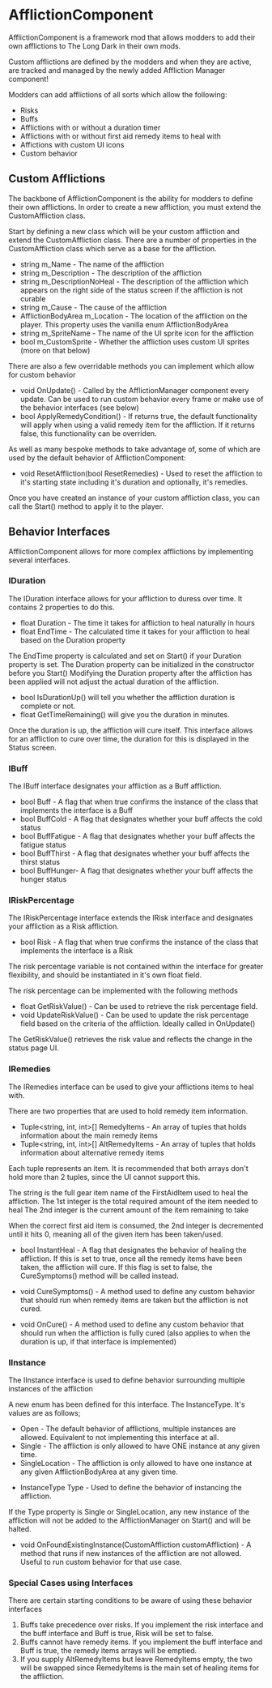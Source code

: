 # AfflictionComponent

AfflictionComponent is a framework mod that allows modders to add their own afflictions to The Long Dark in their own mods. 

Custom afflictions are defined by the modders and when they are active, are tracked and managed by the newly added Affliction Manager component!

Modders can add afflictions of all sorts which allow the following:

* Risks
* Buffs
* Afflictions with or without a duration timer
* Afflictions with or without first aid remedy items to heal with
* Affictions with custom UI icons
* Custom behavior

## Custom Afflictions

The backbone of AfflictionComponent is the ability for modders to define their own afflictions. In order to create a new affliction, you must extend the CustomAffliction class.

Start by defining a new class which will be your custom affliction and extend the CustomAffliction class. 
There are a number of properties in the CustomAffliction class which serve as a base for the affliction.

* string m_Name - The name of the affliction
* string m_Description - The description of the affliction
* string m_DescriptionNoHeal - The description of the affliction which appears on the right side of the status screen if the affliction is not curable
* string m_Cause - The cause of the affliction
* AfflictionBodyArea m_Location - The location of the affliction on the player. This property uses the vanilla enum AfflictionBodyArea
* string m_SpriteName - The name of the UI sprite icon for the affliction
* bool m_CustomSprite - Whether the affliction uses custom UI sprites (more on that below)

There are also a few overridable methods you can implement which allow for custom behavior

* void OnUpdate() - Called by the AfflictionManager component every update. Can be used to run custom behavior every frame or make use of the behavior interfaces (see below)
* bool ApplyRemedyCondition() - If returns true, the default functionality will apply when using a valid remedy item for the affliction. If it returns false, this functionality can be overriden.

As well as many bespoke methods to take advantage of, some of which are used by the default behavior of AfflictionComponent:

* void ResetAffliction(bool ResetRemedies) - Used to reset the affliction to it's starting state including it's duration and optionally, it's remedies. 
  
Once you have created an instance of your custom affliction class, you can call the Start() method to apply it to the player.

## Behavior Interfaces

AfflictionComponent allows for more complex afflictions by implementing several interfaces.

### IDuration

The IDuration interface allows for your affliction to duress over time. It contains 2 properties to do this.

* float Duration - The time it takes for affliction to heal naturally in hours
* float EndTime - The calculated time it takes for your affliction to heal based on the Duration property

The EndTime property is calculated and set on Start() if your Duration property is set. The Duration property can be initialized in the constructor before you Start()
Modifying the Duration property after the affliction has been applied will not adjust the actual duration of the affliction.

* bool IsDurationUp() will tell you whether the affliction duration is complete or not.
* float GetTimeRemaining() will give you the duration in minutes.

Once the duration is up, the affliction will cure itself.
This interface allows for an affliction to cure over time, the duration for this is displayed in the Status screen.

### IBuff

The IBuff interface designates your affliction as a Buff affliction.

* bool Buff - A flag that when true confirms the instance of the class that implements the interface is a Buff
* bool BuffCold - A flag that designates whether your buff affects the cold status
* bool BuffFatigue - A flag that designates whether your buff affects the fatigue status
* bool BuffThirst - A flag that designates whether your buff affects the thirst status
* bool BuffHunger- A flag that designates whether your buff affects the hunger status

### IRiskPercentage

The IRiskPercentage interface extends the IRisk interface and designates your affliction as a Risk affliction.

* bool Risk -  A flag that when true confirms the instance of the class that implements the interface is a Risk

The risk percentage variable is not contained within the interface for greater flexibility, and should be instantiated in it's own float field.

The risk percentage can be implemented with the following methods

* float GetRiskValue() - Can be used to retrieve the risk percentage field.
* void UpdateRiskValue() - Can be used to update the risk percentage field based on the criteria of the affliction. Ideally called in OnUpdate()

The GetRiskValue() retrieves the risk value and reflects the change in the status page UI.

### IRemedies

The IRemedies interface can be used to give your afflictions items to heal with.

There are two properties that are used to hold remedy item information.

* Tuple<string, int, int>[] RemedyItems - An array of tuples that holds information about the main remedy items
* Tuple<string, int, int>[] AltRemedyItems - An array of tuples that holds information about alternative remedy items

Each tuple represents an item. It is recommended that both arrays don't hold more than 2 tuples, since the UI cannot support this.

The string is the full gear item name of the FirstAidItem used to heal the affliction.
The 1st integer is the total required amount of the item needed to heal
The 2nd integer is the current amount of the item remaining to take

When the correct first aid item is consumed, the 2nd integer is decremented until it hits 0, meaning all of the given item has been taken/used.

* bool InstantHeal - A flag that designates the behavior of healing the affliction. If this is set to true, once all the remedy items have been taken, the affliction will cure.
If this flag is set to false, the CureSymptoms() method will be called instead.

* void CureSymptoms() - A method used to define any custom behavior that should run when remedy items are taken but the affliction is not cured.
* void OnCure() - A method used to define any custom behavior that should run when the affliction is fully cured (also applies to when the duration is up, if that interface is implemented)

### IInstance

The IInstance interface is used to define behavior surrounding multiple instances of the affliction

A new enum has been defined for this interface. The InstanceType. It's values are as follows;

- Open - The default behavior of afflictions, multiple instances are allowed. Equivalent to not implementing this interface at all.
- Single - The affliction is only allowed to have ONE instance at any given time.
- SingleLocation - The affliction is only allowed to have one instance at any given AfflictionBodyArea at any given time.

* InstanceType Type - Used to define the behavior of instancing the affliction.

If the Type property is Single or SingleLocation, any new instance of the affliction will not be added to the AfflictionManager on Start() and will be halted.

* void OnFoundExistingInstance(CustomAffliction customAffliction) - A method that runs if new instances of the affliction are not allowed. Useful to run custom behavior for that use case.

### Special Cases using Interfaces

There are certain starting conditions to be aware of using these behavior interfaces

1. Buffs take precedence over risks. If you implement the risk interface and the buff interface and Buff is true, Risk will be set to false.
2. Buffs cannot have remedy items. If you implement the buff interface and Buff is true, the remedy items arrays will be emptied.
3. If you supply AltRemedyItems but leave RemedyItems empty, the two will be swapped since RemedyItems is the main set of healing items for the affliction.

